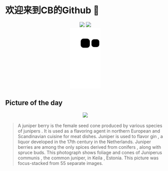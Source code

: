 
# 欢迎来到CB的Github 👋

<div align="center">
  <img height="137px" src="https://github-readme-stats.vercel.app/api?username=SuperCB&show_icons=true&theme=radical" />
  <img height="137px" src="https://github-readme-stats.vercel.app/api/top-langs/?username=SuperCB&hide_title=true&hide_border=true&layout=compact&langs_count=6&text_color=000&icon_color=fff" />
</div>


<div align="center">
    <img src="./contribution-snake/github-contribution-grid-snake.svg" />
</div>



## Picture of the day
<div align="center">
  <img width=400px src="https://upload.wikimedia.org/wikipedia/commons/thumb/1/1e/Juniperus_communis_fruits_-_Keila.jpg/525px-Juniperus_communis_fruits_-_Keila.jpg" />
</div>

>A  juniper berry  is the female  seed cone  produced by various species of  junipers . It is used as a flavoring agent in northern European and Scandinavian cuisine for meat dishes. Juniper is used to flavor  gin , a liquor developed in the 17th century in the Netherlands. Juniper berries are among the only spices derived from  conifers , along with  spruce  buds. This photograph shows foliage and cones of  Juniperus communis , the common juniper, in  Keila , Estonia. This picture was  focus-stacked  from 55 separate images.


